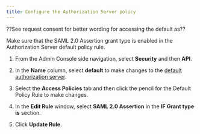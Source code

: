 ```yaml
---
title: Configure the Authorization Server policy
---
```


??See request consent for better wording for accessing the default as??

Make sure that the SAML 2.0 Assertion grant type is enabled in the Authorization Server default policy rule.

1. From the Admin Console side navigation, select **Security** and then **API**.

2. In the **Name** column, select **default** to make changes to the [default authorization server](/docs/concepts/auth-servers/).

3. Select the **Access Policies** tab and then click the pencil for the Default Policy Rule to make changes.

4. In the **Edit Rule** window, select **SAML 2.0 Assertion** in the **IF Grant type is** section.

5. Click **Update Rule**.

<NextSectionLink/>
